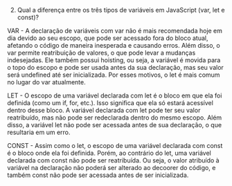 2. Qual a diferença entre os três tipos de variáveis em JavaScript (var, let e const)?

VAR - A declaração de variáveis com var não é mais recomendada hoje em dia devido ao seu escopo, que pode ser acessado fora do bloco atual, afetando o código de maneira inesperada e causando erros. Além disso, o var permite reatribuição de valores, o que pode levar a mudanças indesejadas. Ele também possui hoisting, ou seja, a variável é movida para o topo do escopo e pode ser usada antes da sua declaração, mas seu valor será undefined até ser inicializada. Por esses motivos, o let é mais comum no lugar do var atualmente.

LET - O escopo de uma variável declarada com let é o bloco em que ela foi definida (como um if, for, etc.). Isso significa que ela só estará acessível dentro desse bloco. A variável declarada com let pode ter seu valor reatribuído, mas não pode ser redeclarada dentro do mesmo escopo. Além disso, a variável let não pode ser acessada antes de sua declaração, o que resultaria em um erro.

CONST - Assim como o let, o escopo de uma variável declarada com const é o bloco onde ela foi definida. Porém, ao contrário do let, uma variável declarada com const não pode ser reatribuída. Ou seja, o valor atribuído à variável na declaração não poderá ser alterado ao decoorer do código, e também const não pode ser acessada antes de ser inicializada.